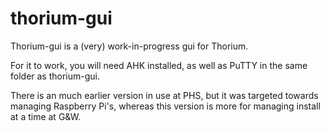 # thorium-gui

Thorium-gui is a (very) work-in-progress gui for Thorium.

For it to work, you will need AHK installed, as well as PuTTY in the same folder as thorium-gui.

There is an much earlier version in use at PHS, but it was targeted towards managing Raspberry Pi's, whereas this version is more for managing install at a time at G&W.
